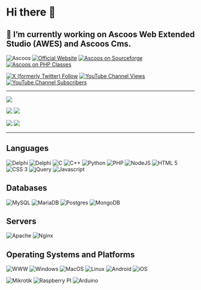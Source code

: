 # Hi there 👋

## 🔭 I’m currently working on Ascoos Web Extended Studio (AWES) and Ascoos Cms.

![Ascoos](https://komarev.com/ghpvc/?username=ascoos&label=Profile%20views&color=0e75b6&style=flat)
[![Official Website](https://img.shields.io/website?url=https://www.ascoos.com)](https://www.ascoos.com) 
[![Ascoos on Sourceforge](https://img.shields.io/badge/Sourceforge-Ascoos-orange.svg)](https://sourceforge.net/u/ascoos/profile/) 
[![Ascoos on PHP Classes](https://img.shields.io/badge/php-classes-blue.svg)](https://www.phpclasses.org/browse/author/318336.html) 

[![X (formerly Twitter) Follow](https://img.shields.io/twitter/follow/ascoos)](http://x.com/ascoos)
[![YouTube Channel Views](https://img.shields.io/youtube/channel/views/UCSXEgwKou_sV0D6ZWOaih5w)](https://www.youtube.com/@Ascoos)
[![YouTube Channel Subscribers](https://img.shields.io/youtube/channel/subscribers/UCSXEgwKou_sV0D6ZWOaih5w)](https://www.youtube.com/@Ascoos)

***

![](https://github-profile-summary-cards.vercel.app/api/cards/profile-details?username=ascoos&theme=github_dark) 

![](https://github-profile-summary-cards.vercel.app/api/cards/stats?username=ascoos&theme=github_dark) 
![](https://github-profile-summary-cards.vercel.app/api/cards/productive-time?username=ascoos&theme=github_dark) 

![](https://github-profile-summary-cards.vercel.app/api/cards/repos-per-language?username=ascoos&theme=github_dark) 
![](https://github-profile-summary-cards.vercel.app/api/cards/most-commit-language?username=ascoos&theme=github_dark) 

---

## Languages
![Delphi](https://img.shields.io/badge/pascal-%23217346.svg?style=for-the-badge&logo=delphi&logoColor=white)
![Delphi](https://img.shields.io/badge/delphi-darkred.svg?style=for-the-badge&logo=delphi&logoColor=white)
![C](https://img.shields.io/badge/c-%2300599C.svg?style=for-the-badge&logo=c&logoColor=white)
![C++](https://img.shields.io/badge/c++-%2300599C.svg?style=for-the-badge&logo=c%2B%2B&logoColor=white)
![Python](https://img.shields.io/badge/python-3670A0?style=for-the-badge&logo=python&logoColor=ffdd54)
![PHP](https://img.shields.io/badge/php-3670A0?style=for-the-badge&logo=php&logoColor=white)
![NodeJS](https://img.shields.io/badge/node.js-%23217346?style=for-the-badge&logo=node.js&logoColor=white)
![HTML 5](https://img.shields.io/badge/html%205-%23F05033?style=for-the-badge&logo=html5&logoColor=white)
![CSS 3](https://img.shields.io/badge/css%203-3670A0?style=for-the-badge&logo=css3&logoColor=white)
![jQuery](https://img.shields.io/badge/jquery-%23F05033?style=for-the-badge&logo=jquery&logoColor=white)
![Javascript](https://img.shields.io/badge/javascript-%2300599C?style=for-the-badge&logo=javascript&logoColor=) 

## Databases
![MySQL](https://img.shields.io/badge/mysql-%23F05033.svg?style=for-the-badge&logo=mysql&logoColor=white)
![MariaDB](https://img.shields.io/badge/mariadb-%2300599C.svg?style=for-the-badge&logo=mariadb&logoColor=white)
![Postgres](https://img.shields.io/badge/postgresql-%23316192.svg?style=for-the-badge&logo=postgresql&logoColor=white)
![MongoDB](https://img.shields.io/badge/MongoDB-%234ea94b.svg?style=for-the-badge&logo=mongodb&logoColor=white) 

## Servers
![Apache](https://img.shields.io/badge/apache-purple.svg?style=for-the-badge&logo=apache&logoColor=white)
![Nginx](https://img.shields.io/badge/nginx-%23009639.svg?style=for-the-badge&logo=nginx&logoColor=white)

## Operating Systems and Platforms
![WWW](https://img.shields.io/badge/Web-%2300599C.svg?style=for-the-badge&logo=web&logoColor=black)
![Windows](https://img.shields.io/badge/Windows-%23049fd9.svg?style=for-the-badge&logo=windows&logoColor=black)
![MacOS](https://img.shields.io/badge/MacOS-%232C5263.svg?style=for-the-badge&logo=macos&logoColor=white)
![Linux](https://img.shields.io/badge/Linux-FCC624.svg?style=for-the-badge&logo=Linux&logoColor=black)
![Android](https://img.shields.io/badge/Android-%23009639.svg?style=for-the-badge&logo=Android&logoColor=white)
![iOS](https://img.shields.io/badge/ios-lightgray.svg?style=for-the-badge&logo=ios&logoColor=black)
 
![Mikrotik](https://img.shields.io/badge/mikrotik%20Routeros-lightgray.svg?style=for-the-badge&logo=router&logoColor=black)
![Raspberry PI](https://img.shields.io/badge/raspberry%20PI-purple.svg?style=for-the-badge&logo=raspberrypi&logoColor=white)
![Arduino](https://img.shields.io/badge/arduino-%23009639.svg?style=for-the-badge&logo=arduino&logoColor=white) 
